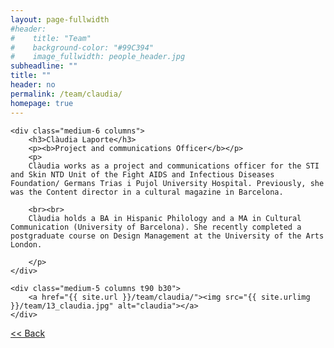 ```yaml
---
layout: page-fullwidth
#header:
#    title: "Team"
#    background-color: "#99C394"
#    image_fullwidth: people_header.jpg
subheadline: ""
title: ""
header: no
permalink: /team/claudia/
homepage: true
---
```



<div class="row t30">

	<div class="medium-6 columns">
		<h3>Clàudia Laporte</h3>
		<p><b>Project and communications Officer</b></p>
		<p>
		Clàudia works as a project and communications officer for the STI and Skin NTD Unit of the Fight AIDS and Infectious Diseases Foundation/ Germans Trias i Pujol University Hospital. Previously, she was the Content director in a cultural magazine in Barcelona.

		<br><br>
		Clàudia holds a BA in Hispanic Philology and a MA in Cultural Communication (University of Barcelona). She recently completed a postgraduate course on Design Management at the University of the Arts London.

		</p>
	</div>

	<div class="medium-5 columns t90 b30">
		<a href="{{ site.url }}/team/claudia/"><img src="{{ site.urlimg }}/team/13_claudia.jpg" alt="claudia"></a>
	</div>

</div>


<a class="button left r15 tiny radius" href="{{ site.url }}/team/"> << Back</a>
